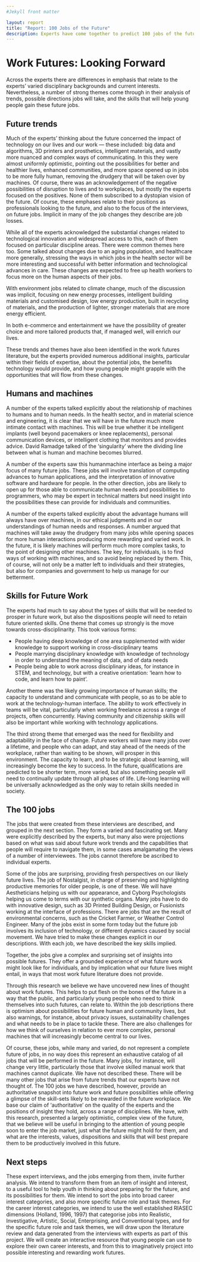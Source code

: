 ```yaml
---
#Jekyll front matter

layout: report
title: "Report: 100 Jobs of the Future"
description: Experts have come together to predict 100 jobs of the future.
---
```

<h1>Work Futures: Looking Forward</h1>
<p class="intro">Across the experts there are differences in emphasis that relate to the experts’ varied disciplinary backgrounds and current interests. Nevertheless, a number of strong themes come through in their analysis of trends, possible directions jobs will take, and the skills that will help young people gain these future jobs.</p>

## Future trends

Much of the experts’ thinking about the future concerned the impact of technology on our lives and our work — these included: big data and algorithms, 3D printers and prosthetics, intelligent materials, and vastly more nuanced and complex ways of communicating. In this they were almost uniformly optimistic, pointing out the possibilities for better and healthier lives, enhanced communities, and more space opened up in jobs to be more fully human, removing the drudgery that will be taken over by machines. Of course, there was an acknowledgement of the negative possibilities of disruption to lives and to workplaces, but mostly the experts focused on the positives. None of them subscribed to a dystopian vision of the future. Of course, these emphases relate to their positions as professionals looking to the future, and also to the focus of the interviews, on future jobs. Implicit in many of the job changes they describe are job losses.

While all of the experts acknowledged the substantial changes related to technological innovation and widespread access to this, each of them focused on particular discipline areas. There were common themes here too. Some talked about changes due to an aging population, and healthcare more generally, stressing the ways in which jobs in the health sector will be more interesting and successful with better information and technological advances in care. These changes are expected to free up health workers to focus more on the human aspects of their jobs.

With environment jobs related to climate change, much of the discussion was implicit, focusing on new energy processes, intelligent building materials and customised design, low energy production, built in recycling of materials, and the production of lighter, stronger materials that are more energy efficient.

In both e-commerce and entertainment we have the possibility of greater choice and more tailored products that, if managed well, will enrich our lives.

These trends and themes have also been identified in the work futures literature, but the experts provided numerous additional insights, particular within their fields of expertise, about the potential jobs, the benefits technology would provide, and how young people might grapple with the opportunities that will flow from these changes.

## Humans and machines

A number of the experts talked explicitly about the relationship of machines to humans and to human needs. In the health sector, and in material science and engineering, it is clear that we will have in the future much more intimate contact with machines. This will be true whether it be intelligent implants (well beyond pacemakers or knee replacements), personal communication devices, or intelligent clothing that monitors and provides advice. David Ramadge talked of the ‘singularity’ where the dividing line between what is human and machine becomes blurred.

A number of the experts saw this humanmachine interface as being a major focus of many future jobs. These jobs will involve translation of computing advances to human applications, and the interpretation of innovative software and hardware for people. In the other direction, jobs are likely to open up for those able to communicate human needs and possibilities to programmers, who may be expert in technical matters but need insight into the possibilities these can provide for individuals and communities.

A number of the experts talked explicitly about the advantage humans will always have over machines, in our ethical judgments and in our understandings of human needs and responses. A number argued that machines will take away the drudgery from many jobs while opening spaces for more human interactions producing more rewarding and varied work. In the future, it is likely machines will perform much more complex tasks, to the point of designing other machines. The key, for individuals, is to find ways of working with machines, and so avoid being replaced by them. This, of course, will not only be a matter left to individuals and their strategies, but also for companies and government to help us manage for our betterment.

## Skills for Future Work

The experts had much to say about the types of skills that will be needed to prosper in future work, but also the dispositions people will need to retain future oriented skills. One theme that comes up strongly is the move towards cross-disciplinarity. This took various forms:

* People having deep knowledge of one area supplemented with wider knowledge to support working in cross-disciplinary teams
* People marrying disciplinary knowledge with knowledge of technology in order to understand the meaning of data, and of data needs
* People being able to work across disciplinary ideas, for instance in STEM, and technology, but with a creative orientation: ‘learn how to code, and learn how to paint’.

Another theme was the likely growing importance of human skills; the capacity to understand and communicate with people, so as to be able to work at the technology-human interface. The ability to work effectively in teams will be vital, particularly when working freelance across a range of projects, often concurrently. Having community and citizenship skills will also be important while working with technology applications.

The third strong theme that emerged was the need for flexibility and adaptability in the face of change. Future workers will have many jobs over a lifetime, and people who can adapt, and stay ahead of the needs of the workplace, rather than waiting to be shown, will prosper in this environment. The capacity to learn, and to be strategic about learning, will increasingly become the key to success. In the future, qualifications are predicted to be shorter term, more varied, but also something people will need to continually update through all phases of life. Life-long learning will be universally acknowledged as the only way to retain skills needed in society.

## The 100 jobs

The jobs that were created from these interviews are described, and grouped in the next section. They form a varied and fascinating set. Many were explicitly described by the experts, but many also were projections based on what was said about future work trends and the capabilities that people will require to navigate them, in some cases amalgamating the views of a number of interviewees. The jobs cannot therefore be ascribed to individual experts.

Some of the jobs are surprising, providing fresh perspectives on our likely future lives. The job of Nostalgist, in charge of preserving and highlighting productive memories for older people, is one of these. We will have Aestheticians helping us with our appearance, and Cyborg Psychologists helping us come to terms with our synthetic organs. Many jobs have to do with innovative design, such as 3D Printed Building Design, or Fusionists working at the interface of professions. There are jobs that are the result of environmental concerns, such as the Cricket Farmer, or Weather Control Engineer. Many of the jobs exist in some form today but the future job involves its inclusion of technology, or different dynamics caused by social movement. We have tried to make these changes explicit in our descriptions. With each job, we have described the key skills implied.

Together, the jobs give a complex and surprising set of insights into possible futures. They offer a grounded experience of what future work might look like for individuals, and by implication what our future lives might entail, in ways that most work future literature does not provide.

Through this research we believe we have uncovered new lines of thought about work futures. This helps to put flesh on the bones of the future in a way that the public, and particularly young people who need to think themselves into such futures, can relate to. Within the job descriptions there is optimism about possibilities for future human and community lives, but also warnings, for instance, about privacy issues, sustainability challenges and what needs to be in place to tackle these. There are also challenges for how we think of ourselves in relation to ever more complex, personal machines that will increasingly become central to our lives.

Of course, these jobs, while many and varied, do not represent a complete future of jobs, in no way does this represent an exhaustive catalog of all jobs that will be performed in the future. Many jobs, for instance, will change very little, particularly those that involve skilled manual work that machines cannot duplicate. We have not described these. There will be many other jobs that arise from future trends that our experts have not thought of. The 100 jobs we have described, however, provide an authoritative snapshot into future work and future possibilities while offering a glimpse of the skill-sets likely to be rewarded in the future workplace. We base our claim of ‘authoritative’ on the quality of the experts and the positions of insight they hold, across a range of disciplines. We have, with this research, presented a largely optimistic, complex view of the future, that we believe will be useful in bringing to the attention of young people soon to enter the job market, just what the future might hold for them, and what are the interests, values, dispositions and skills that will best prepare them to be productively involved in this future.

## Next steps

These expert interviews, and the jobs emerging from them, invite further analysis. We intend to transform them from an item of insight and interest, to a useful tool to help youth in thinking about preparing for the future, and its possibilities for them. We intend to sort the jobs into broad career interest categories, and also more specific future role and task themes. For the career interest categories, we intend to use the well established RIASEC dimensions (Holland, 1996, 1997) that categorise jobs into Realistic, Investigative, Artistic, Social, Enterprising, and Conventional types, and for the specific future role and task themes, we will draw upon the literature review and data generated from the interviews with experts as part of this project. We will create an interactive resource that young people can use to explore their own career interests, and from this to imaginatively project into possible interesting and rewarding work futures.
